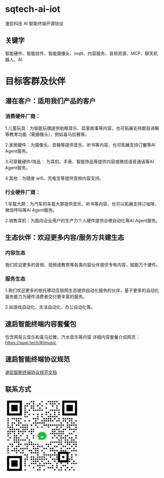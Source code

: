 # sqtech-ai-iot
速启科技 AI 智能终端开源协议

## 关键字
智能硬件、智能挂件、智能摄像头、mqtt、内容服务、音频资源、MCP、聊天机器人、AI

# 目标客群及伙伴
## 潜在客户：适用我们产品的客户
### 消费硬件厂商：
1.儿童玩具：为智能玩偶提供助眠音乐、启蒙故事等内容，也可拓展支持题目讲解等教育功能（需摄像头），例如喜马拉雅等。

2.家居硬件：为摄像头、音箱等提供音乐、听书等内容，也可拓展支持订餐等AI Agent服务。

3.可穿戴硬件/饰品： 为耳机、手表、智能饰品等提供内容或微信语音通话等AI Agent服务。

4.其他：为随身 wifi、充电宝等提供音频内容支持。

### 行业硬件厂商：
1.车载大屏：为汽车的车载大屏提供音乐、听书等内容，也可以拓展支持订咖啡、微信呼叫等AI Agent服务。

2.销售耳机：为面向企业用户的生产力个人硬件提供企微自动化等AI Agent服务。



## 生态伙伴：欢迎更多内容/服务方共建生态
### 内容生态
我们欢迎更多的音频、视频或教育等各类内容伙伴提供专有内容，赋能万千硬件。
### 服务生态
1.我们欢迎更多的依托移动互联网生态提供自动化服务的伙伴，基于更多的自动化服务能力为硬件消费者交付更丰富的服务。

2.如游戏自动化、生活自动化、办公自动化等。


## 速启智能终端内容套餐包
包含网易云音乐和喜马拉雅，汽水音乐等内容
详细内容套餐介绍网页：
https://suqi.tech/#/music

## 速启智能终端协议规范
[速启智能终端协议规范文档](https://github.com/sqtech-ai/sqtech-ai-iot/tree/main/docs/速启智能终端协议规范_v1.0.2.md)
## 联系方式
<a href="docs/企业微信截图.png" target="_blank" title="企业微信">
    <img src="docs/企业微信截图.png" width="240" />
  </a> 